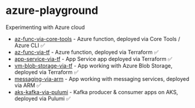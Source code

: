 # azure-playground

Experimenting with Azure cloud

* [az-func-via-core-tools](./az-func-via-core-tools) - Azure function, deployed via Core Tools / Azure CLI ✅
* [az-func-via-tf](./az-func-via-tf) - Azure function, deployed via Terraform ✅ 
* [app-service-via-tf](./app-service-via-tf) - App Service app deployed via Terraform ✅ 
* [vm-blob-storage-via-tf](./vm-blob-storage-via-tf) - App working with Azure Blob Storage, deployed via Terraform ✅
* [messaging-via-arm](./messaging-via-arm) - App working with messaging services, deployed via ARM ✅
* [aks-kafka-via-pulumi](./aks-kafka-via-pulumi) - Kafka producer & consumer apps on AKS, deployed via Pulumi ✅






